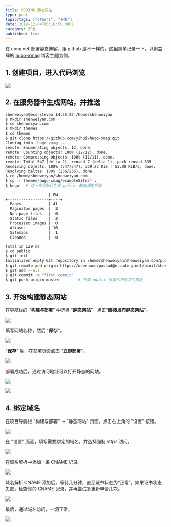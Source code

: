 ```yaml
---
title: CODING 静态网站
type: post
topic/tags: ["others", "开发"]
date: 2019-12-04T06:16:59.000Z
category: 开发
published: true
---
```


在 cong.net 部署静态博客，跟 github 是不一样的，这里简单记录一下。以谢益辉的 [hugo-xmag](https://github.com/yihui/hugo-xmag) 博客主题为例。
## 1. 创建项目，进入代码浏览
![](https://note.bioitee.com/yuque/0/2019/png/126032/1575440647377-1c547ee2-4757-4339-9781-cb15263cdea6.png#align=left&display=inline&height=680&name=image.png&originHeight=680&originWidth=644&size=96913&status=done&style=none&width=644)

## 2. 在服务器中生成网站，并推送

```bash
shenweiyan@ecs-steven 14:25:22 /home/shenweiyan
$ mkdir shenweiyan.com
$ cd shenweiyan.com
$ mkdir themes
$ cd themes
$ git clone https://github.com/yihui/hugo-xmag.git
Cloning into 'hugo-xmag'...
remote: Enumerating objects: 12, done.
remote: Counting objects: 100% (12/12), done.
remote: Compressing objects: 100% (11/11), done.
remote: Total 547 (delta 2), reused 7 (delta 1), pack-reused 535
Receiving objects: 100% (547/547), 339.23 KiB | 53.00 KiB/s, done.
Resolving deltas: 100% (236/236), done.
$ cd /home/shenweiyan/shenweiyan.com
$ cp -r themes/hugo-xmag/exampleSite/* .
$ hugo   # 这一步会默认生成 public 静态博客目录

                   | EN
+------------------+----+
  Pages            | 41
  Paginator pages  |  3
  Non-page files   |  0
  Static files     |  2
  Processed images |  0
  Aliases          | 16
  Sitemaps         |  1
  Cleaned          |  0

Total in 129 ms
$ cd public
$ git init
Initialized empty Git repository in /home/shenweiyan/shenweiyan.com/public/.git/
$ git remote add origin https://username:passwd@e.coding.net/bioit/shenweiyan.com.git
$ git add --all
$ git commit -m "first commit"
$ git push origin master        # 完成 public 目录的所有文件推送
```
## 3. 开始构建静态网站

在导航栏的 “**构建与部署**” 中选择 “**静态网站**”，点击“**直接发布静态网站**”。

![](https://note.bioitee.com/yuque/0/2019/png/126032/1575441226502-a901a77e-cbd1-4411-995e-4ee7797fdb5a.png#align=left&display=inline&height=680&name=image.png&originHeight=680&originWidth=1020&size=131262&status=done&style=none&width=1020)

填写网站名称，然后 "**保存**"。

![](https://note.bioitee.com/yuque/0/2019/png/126032/1575441406356-59268eb4-5a9e-4730-8d3c-f47ef4e3139c.png#align=left&display=inline&height=680&name=image.png&originHeight=680&originWidth=1020&size=103511&status=done&style=none&width=1020)

"**保存**" 后，在部署页面点击 "**立即部署**"。

![](https://note.bioitee.com/yuque/0/2019/png/126032/1575441668729-d77691e2-1b21-4f14-8754-6f1f5f09378d.png#align=left&display=inline&height=680&name=image.png&originHeight=680&originWidth=1020&size=113449&status=done&style=none&width=1020)

部署成功后，通过访问地址可以打开静态的网站。

![](https://note.bioitee.com/yuque/0/2019/png/126032/1575441748045-41ec5429-1705-40eb-ad10-d5f3a49e4488.png#align=left&display=inline&height=680&name=image.png&originHeight=680&originWidth=1020&size=102889&status=done&style=none&width=1020)

![](https://note.bioitee.com/yuque/0/2019/png/126032/1575441846673-27751544-6bdc-4baf-a7d3-bcd7ff057312.png#align=left&display=inline&height=693&name=image.png&originHeight=693&originWidth=1020&size=204624&status=done&style=none&width=1020)

## 4. 绑定域名

在项目导航栏 "构建与部署" → "静态网站" 页面，点击右上角的 "设置" 按钮。

![](https://note.bioitee.com/yuque/0/2019/png/126032/1575441961453-8aea90a3-ea88-4e85-b2dc-4bbfca51f184.png#align=left&display=inline&height=693&name=image.png&originHeight=693&originWidth=1020&size=97335&status=done&style=none&width=1020)

在 "设置" 页面，填写需要绑定的域名，并选择强制 https 访问。

![](https://note.bioitee.com/yuque/0/2019/png/126032/1575442149333-7b6fed1e-c879-401c-8875-d40572a52f26.png#align=left&display=inline&height=693&name=image.png&originHeight=693&originWidth=1020&size=122835&status=done&style=none&width=1020)

在域名解析中添加一条 CNAME 记录。

![](https://note.bioitee.com/yuque/0/2019/png/126032/1575442326430-129f4240-1b0e-473b-b903-77f669736075.png#align=left&display=inline&height=467&name=image.png&originHeight=467&originWidth=657&size=24903&status=done&style=none&width=657)

域名解析 CNAME 添加后，等待几分钟，直至证书状态为“正常”。如果证书状态失败，检查你的 CNAME 记录，并再尝试多重新申请几次。

![](https://note.bioitee.com/yuque/0/2019/png/126032/1575442466874-5e6ef929-2cc2-430c-b65c-5065208fed36.png#align=left&display=inline&height=693&name=image.png&originHeight=693&originWidth=1020&size=131532&status=done&style=none&width=1020)

最后，通过域名访问，一切正常。

![](https://note.bioitee.com/yuque/0/2019/png/126032/1575442724369-205d0da3-1284-4c36-8981-95eee6f24791.png#align=left&display=inline&height=693&name=image.png&originHeight=693&originWidth=1020&size=216060&status=done&style=none&width=1020)

